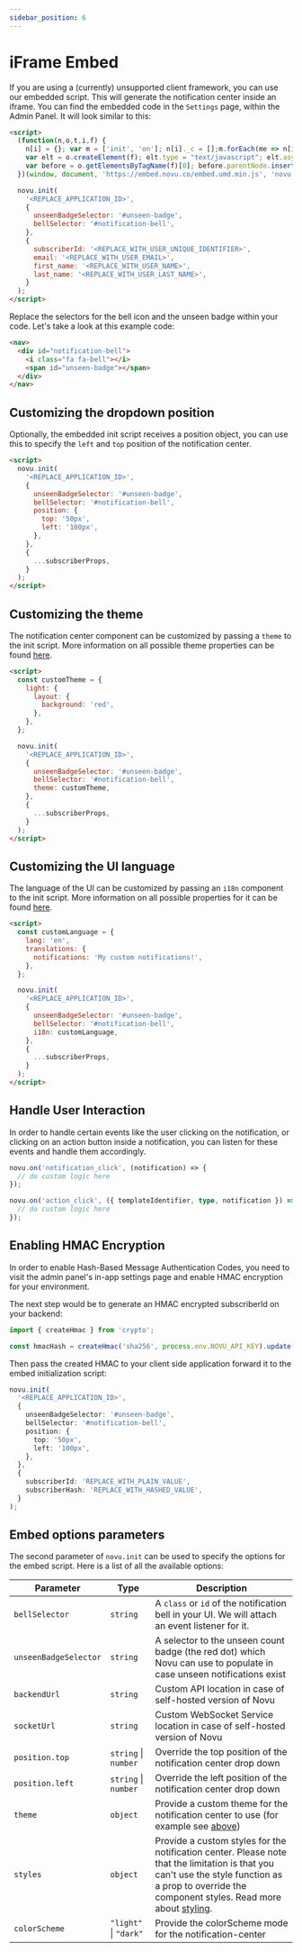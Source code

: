 ```yaml
---
sidebar_position: 6
---
```


# iFrame Embed

If you are using a (currently) unsupported client framework, you can use our embedded script. This will generate the notification center inside an iframe.
You can find the embedded code in the `Settings` page, within the Admin Panel. It will look similar to this:

<!-- prettier-ignore-start -->
```html
<script>
  (function(n,o,t,i,f) {
    n[i] = {}; var m = ['init', 'on']; n[i]._c = [];m.forEach(me => n[i][me] = function() {n[i]._c.push([me, arguments])});
    var elt = o.createElement(f); elt.type = "text/javascript"; elt.async = true; elt.src = t;
    var before = o.getElementsByTagName(f)[0]; before.parentNode.insertBefore(elt, before);
  })(window, document, 'https://embed.novu.co/embed.umd.min.js', 'novu', 'script');

  novu.init(
    '<REPLACE_APPLICATION_ID>',
    {
      unseenBadgeSelector: '#unseen-badge',
      bellSelector: '#notification-bell',
    },
    {
      subscriberId: '<REPLACE_WITH_USER_UNIQUE_IDENTIFIER>',
      email: '<REPLACE_WITH_USER_EMAIL>',
      first_name: '<REPLACE_WITH_USER_NAME>',
      last_name: '<REPLACE_WITH_USER_LAST_NAME>',
    }
  );
</script>
```
<!-- prettier-ignore-end -->

Replace the selectors for the bell icon and the unseen badge within your code. Let's take a look at this example code:

```html
<nav>
  <div id="notification-bell">
    <i class="fa fa-bell"></i>
    <span id="unseen-badge"></span>
  </div>
</nav>
```

## Customizing the dropdown position

Optionally, the embedded init script receives a position object, you can use this to specify the `left` and `top` position of the notification center.

```html
<script>
  novu.init(
    '<REPLACE_APPLICATION_ID>',
    {
      unseenBadgeSelector: '#unseen-badge',
      bellSelector: '#notification-bell',
      position: {
        top: '50px',
        left: '100px',
      },
    },
    {
      ...subscriberProps,
    }
  );
</script>
```

## Customizing the theme

The notification center component can be customized by passing a `theme` to the init script.
More information on all possible theme properties can be found [here](/notification-center/react/react-components#customizing-the-notification-center-theme).

```html
<script>
  const customTheme = {
    light: {
      layout: {
        background: 'red',
      },
    },
  };

  novu.init(
    '<REPLACE_APPLICATION_ID>',
    {
      unseenBadgeSelector: '#unseen-badge',
      bellSelector: '#notification-bell',
      theme: customTheme,
    },
    {
      ...subscriberProps,
    }
  );
</script>
```

## Customizing the UI language

The language of the UI can be customized by passing an `i18n` component to the init script.
More information on all possible properties for it can be found [here](/notification-center/react/react-components#customize-the-ui-language).

```html
<script>
  const customLanguage = {
    lang: 'en',
    translations: {
      notifications: 'My custom notifications!',
    },
  };

  novu.init(
    '<REPLACE_APPLICATION_ID>',
    {
      unseenBadgeSelector: '#unseen-badge',
      bellSelector: '#notification-bell',
      i18n: customLanguage,
    },
    {
      ...subscriberProps,
    }
  );
</script>
```

## Handle User Interaction

In order to handle certain events like the user clicking on the notification, or clicking on an action button inside a notification, you can listen for these events and handle them accordingly.

```ts
novu.on('notification_click', (notification) => {
  // do custom logic here
});

novu.on('action_click', ({ templateIdentifier, type, notification }) => {
  // do custom logic here
});
```

## Enabling HMAC Encryption

In order to enable Hash-Based Message Authentication Codes, you need to visit the admin panel's in-app settings page and enable HMAC encryption for your environment.

The next step would be to generate an HMAC encrypted subscriberId on your backend:

```ts
import { createHmac } from 'crypto';

const hmacHash = createHmac('sha256', process.env.NOVU_API_KEY).update(subscriberId).digest('hex');
```

Then pass the created HMAC to your client side application forward it to the embed initialization script:

```ts
novu.init(
  '<REPLACE_APPLICATION_ID>',
  {
    unseenBadgeSelector: '#unseen-badge',
    bellSelector: '#notification-bell',
    position: {
      top: '50px',
      left: '100px',
    },
  },
  {
    subscriberId: 'REPLACE_WITH_PLAIN_VALUE',
    subscriberHash: 'REPLACE_WITH_HASHED_VALUE',
  }
);
```

## Embed options parameters

The second parameter of `novu.init` can be used to specify the options for the embed script. Here is a list of all the available options:

| Parameter             | Type                  | Description                                                                                                                                                                                                                         |
| --------------------- | --------------------- | ----------------------------------------------------------------------------------------------------------------------------------------------------------------------------------------------------------------------------------- |
| `bellSelector`        | `string`              | A `class` or `id` of the notification bell in your UI. We will attach an event listener for it.                                                                                                                                     |
| `unseenBadgeSelector` | `string`              | A selector to the unseen count badge (the red dot) which Novu can use to populate in case unseen notifications exist                                                                                                                |
| `backendUrl`          | `string`              | Custom API location in case of self-hosted version of Novu                                                                                                                                                                          |
| `socketUrl`           | `string`              | Custom WebSocket Service location in case of self-hosted version of Novu                                                                                                                                                            |
| `position.top`        | `string` \| `number`  | Override the top position of the notification center drop down                                                                                                                                                                      |
| `position.left`       | `string` \| `number`  | Override the left position of the notification center drop down                                                                                                                                                                     |
| `theme`               | `object`              | Provide a custom theme for the notification center to use (for example see [above](#customizing-the-theme))                                                                                                                         |
| `styles`              | `object`              | Provide a custom styles for the notification center. Please note that the limitation is that you can't use the style function as a prop to override the component styles. Read more about [styling](./iframe-embed#custom-styling). |
| `colorScheme`         | `"light"` \| `"dark"` | Provide the colorScheme mode for the notification-center                                                                                                                                                                            |

